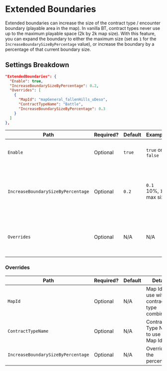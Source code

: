 # Extended Boundaries

Extended boundaries can increase the size of the contract type / encounter boundary (playable area in the map). In vanilla BT, contract types never use up to the maximum playable space (2k by 2k map size). With this feature, you can expand the boundary to either the maximum size (set as `1` for the `IncreaseBoundarySizeByPercentage` value), or increase the boundary by a percentage of that current boundary size.

## Settings Breakdown

```json
"ExtendedBoundaries": {
  "Enable": true,
  "IncreaseBoundarySizeByPercentage": 0.2,
  "Overrides": [
    {
      "MapId": "mapGeneral_fallenHills_uDeso",
      "ContractTypeName": "Battle",
      "IncreaseBoundarySizeByPercentage": 0.3
    }
  ]
},
```

| Path                               | Required? | Default | Example                 | Details                                                        |
| ---------------------------------- | --------- | ------- | ----------------------- | -------------------------------------------------------------- |
| `Enable`                           | Optional  | `true`  | `true` or `false`       | Should this feature be enabled or not?                         |
| `IncreaseBoundarySizeByPercentage` | Optional  | `0.2`   | `0.1` 10%, `1` max size | Percentage of the current boundary to increase the boundary by |
| `Overrides`                        | Optional  | N/A     | N/A                     | Allows for finer grained control of the size increase          |

### Overrides

| Path                               | Required? | Default | Details                                      |
| ---------------------------------- | --------- | ------- | -------------------------------------------- |
| `MapId`                            | Optional  | N/A     | Map Id to use with contract type combination |
| `ContractTypeName`                 | Optional  | N/A     | Contract Type Name to use with Map Id        |
| `IncreaseBoundarySizeByPercentage` | Optional  | N/A     | Override for the percentage                  |
